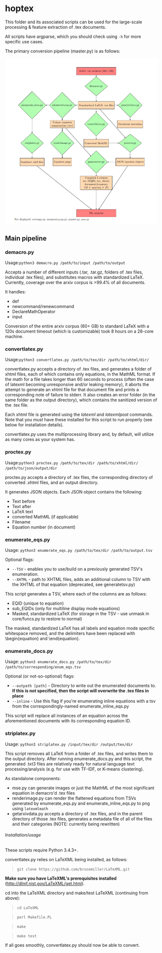 # hoptex

This folder and its associated scripts can be used for the large-scale processing & feature extraction of .tex documents.

All scripts have argparse, which you should check using `-h` for more specific use cases.

The primary conversion pipeline (master.py) is as follows:

![Pipeline](pipeline.png)

## Main pipeline

### demacro.py
Usage:`python3 demacro.py /path/to/input /path/to/output`

Accepts a number of different inputs (.tar, .tar.gz, folders of .tex files, individual .tex files), and substitutes macros with standardized LaTeX. Currently, coverage over the arxiv corpus is >99.4% of all documents.

It handles:
* def
* newcommand/renewcommand
* DeclareMathOperator
* input

Conversion of the entire arxiv corpus (60+ GB) to standard LaTeX with a 120s document timeout (which is customizable) took 8 hours on a 28-core machine.

### convertlatex.py

Usage:`python3 convertlatex.py /path/to/tex/dir /path/to/xhtml/dir/`

convertlatex.py accepts a directory of .tex files, and generates a folder of xhtml files, each of which contains only equations, in the MathML format. If the math for a file takes longer than 60 seconds to process (often the case of latexml becoming unresponsive and/or leaking memory), it aborts the attempt to generate an xhtml file for that document file and prints a corresponding note of failure to stderr. It also creates an error folder (in the same folder as the output directory), which contains the sanitized version of the .tex file.

Each xhtml file is generated using the *latexml* and *latexmlpost* commands. Note that you *must* have these installed for this script to run properly (see below for installation details).

convertlatex.py uses the multiprocessing library and, by default, will utilize as many cores as your system has.


### proctex.py

Usage:`python3 proctex.py /path/to/tex/dir /path/to/xhtml/dir/ /path/to/json/output/dir`

proctex.py accepts a directory of .tex files, the corresponding directory of converted .xhtml files, and an output directory.

It generates JSON objects. Each JSON object contains the following:
* Text before
* Text after
* LaTeX text
* converted MathML (if applicable)
* Filename
* Equation number (in document)

### enumerate_eqs.py

Usage: `python3 enumerate_eqs.py /path/to/tex/dir /path/to/output.tsv`

Optional flags:
* `--TSV` - enables you to use/build on a previously generated TSV's enumeration.
* `--XHTML` - path to XHTML files, adds an additional column to TSV with the XHTML of that equation (deprecated, see generatetsv.py)

This script generates a TSV, where each of the columns are as follows:
* EQID (unique to equation)
* sub_EQIDs (only for multiline display mode equations)
* Masked, standardized LaTeX (for storage in the TSV - use unmask in core/funcs.py to restore to normal)

The masked, standardized LaTeX has all labels and equation mode specific whitespace removed, and the delimiters have been replaced with \\begin{equation} and \\end{equation}.

### enumerate_docs.py

Usage: `python3 enumerate_docs.py /path/to/tex/dir /path/to/corresponding/enum_eqs.tsv`

Optional (or not-so-optional) flags:
* `--outpath [path]` - Directory to write out the enumerated documents to. **If this is not specified, then the script will overwrite the .tex files in place**
* `--inline` - Use this flag if you're enumerating inline equations with a tsv from the correspondingly-named enumerate_inline_eqs.py

This script will replace all instances of an equation across the aforementioned documents with its corresponding equation ID.

### striplatex.py

Usage: `python3 striplatex.py /input/tex/dir /output/tex/dir`

This script removes all LaTeX from a folder of .tex files, and writes them to the output directory. After running enumerate_docs.py and this script, the generated .txt3 files are relatively ready for natural language text processing/analysis (e.g. for use with TF-IDF, or K-means clustering).

As standalone components:
* mse.py can generate images or just the MathML of the most significant equation in demacro'd .tex files
* renderimage.py can render the flattened equations from TSVs generated by enumerate_eqs.py and enumerate_inline_eqs.py to png using `latexmlmath`
* getarxivdata.py accepts a directory of .tex files, and in the parent directory of those .tex files, generates a metadata file of all of the files and their categories (NOTE: currently being rewritten)

###### Installation/usage

These scripts require Python 3.4.3+.

convertlatex.py relies on LaTeXML being installed, as follows:

> `git clone https://github.com/brucemiller/LaTeXML.git`

**Make sure you have LaTeXML's prerequisites installed** (http://dlmf.nist.gov/LaTeXML/get.html).

cd into the LaTeXML directory and make/test LaTeXML (continuing from above):

> `cd LaTeXML`

>`perl Makefile.PL`

>`make`

> `make test`

If all goes smoothly, convertlatex.py should now be able to convert.
